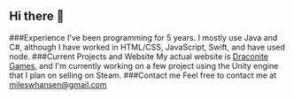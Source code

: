 ## Hi there 👋
###Experience
I've been programming for 5 years. I mostly use Java and C#, although I have worked in HTML/CSS, JavaScript, Swift, and have used node. 
###Current Projects and Website 
My actual website is [Draconite Games](http://draconitegames.com), and I'm currently working on a few project using the Unity engine that I plan on selling on Steam.
###Contact me
Feel free to contact me at [mileswhansen@gmail.com](mailto:mileswhansen@gmail.com)
<!--
**Miles-Hansen-BSU/Miles-Hansen-BSU** is a ✨ _special_ ✨ repository because its `README.md` (this file) appears on your GitHub profile.

Here are some ideas to get you started:

- 🔭 I’m currently working on ...
- 🌱 I’m currently learning ...
- 👯 I’m looking to collaborate on ...
- 🤔 I’m looking for help with ...
- 💬 Ask me about ...
- 📫 How to reach me: ...
- 😄 Pronouns: ...
- ⚡ Fun fact: ...
-->
